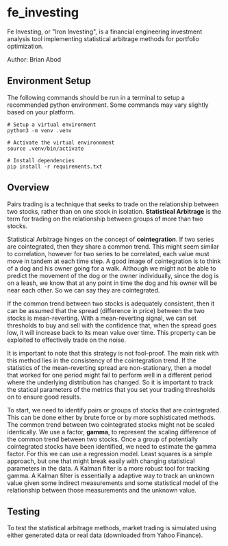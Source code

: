 # fe_investing

Fe Investing, or "Iron Investing", is a financial engineering investment analysis tool implementing statistical arbitrage methods for portfolio optimization.

Author: Brian Abod

## Environment Setup

The following commands should be run in a terminal to setup a recommended python environment. Some commands may vary slightly based on your platform.

```shell
# Setup a virtual environment
python3 -m venv .venv

# Activate the virtual environnment
source .venv/bin/activate

# Install dependencies
pip install -r requirements.txt
```

## Overview

Pairs trading is a technique that seeks to trade on the relationship between two stocks, rather than on one stock in isolation. **Statistical Arbitrage** is the term for trading on the relationship between groups of more than two stocks.

Statistical Arbitrage hinges on the concept of **cointegration**. If two series are cointegrated, then they share a common trend. This might seem similar to correlation, however for two series to be correlated, each value must move in tandem at each time step. A good image of cointegration is to think of a dog and his owner going for a walk. Although we might not be able to predict the movement of the dog or the owner individually, since the dog is on a leash, we know that at any point in time the dog and his owner will be near each other. So we can say they are cointegrated.

If the common trend between two stocks is adequately consistent, then it can be assumed that the spread (difference in price) between the two stocks is mean-reverting. With a mean-reverting signal, we can set thresholds to buy and sell with the confidence that, when the spread goes low, it will increase back to its mean value over time. This property can be exploited to effectively trade on the noise.

It is important to note that this strategy is not fool-proof. The main risk with this method lies in the consistency of the cointegration trend. If the statistics of the mean-reverting spread are non-stationary, then a model that worked for one period might fail to perform well in a different period where the underlying distribution has changed. So it is important to track the statical parameters of the metrics that you set your trading thresholds on to ensure good results.

To start, we need to identify pairs or groups of stocks that are cointegrated. This can be done either by brute force or by more sophisticated methods. The common trend between two cointegrated stocks might not be scaled identically. We use a factor, **gamma**, to represent the scaling difference of the common trend between two stocks. Once a group of potentially cointegrated stocks have been identified, we need to estimate the gamma factor. For this we can use a regression model. Least squares is a simple approach, but one that might break easily with changing statistical parameters in the data. A Kalman filter is a more robust tool for tracking gamma. A Kalman filter is essentially a adaptive way to track an unknown value given some indirect measurements and some statistical model of the relationship between those measurements and the unknown value.

## Testing

To test the statistical arbitrage methods, market trading is simulated using either generated data or real data (downloaded from Yahoo Finance).
